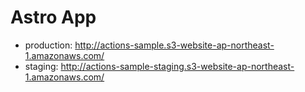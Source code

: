 # Astro App

- production: http://actions-sample.s3-website-ap-northeast-1.amazonaws.com/
- staging: http://actions-sample-staging.s3-website-ap-northeast-1.amazonaws.com/
